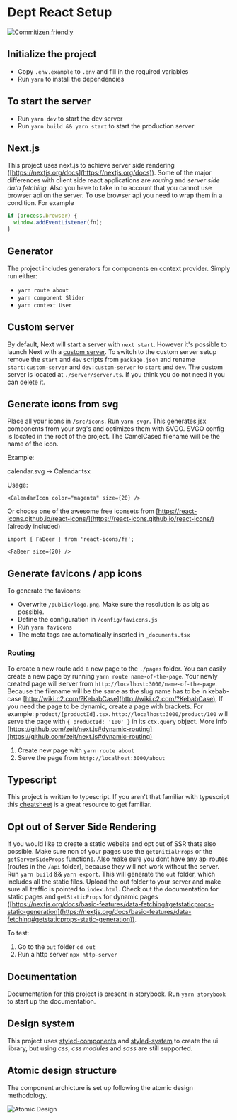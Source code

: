 # Dept React Setup

[![Commitizen friendly](https://img.shields.io/badge/commitizen-friendly-brightgreen.svg)](http://commitizen.github.io/cz-cli/)

## Initialize the project

- Copy `.env.example` to `.env` and fill in the required variables
- Run `yarn` to install the dependencies

## To start the server

- Run `yarn dev` to start the dev server
- Run `yarn build && yarn start` to start the production server

## Next.js

This project uses next.js to achieve server side rendering ([https://nextjs.org/docs](https://nextjs.org/docs)). Some of the major differences with client side react applications are _routing_ and _server side data fetching_. Also you have to take in to account that you cannot use browser api on the server. To use browser api you need to wrap them in a condition. For example

```javascript
if (process.browser) {
  window.addEventListener(fn);
}
```

## Generator

The project includes generators for components en context provider. Simply run either:

- `yarn route about`
- `yarn component Slider`
- `yarn context User`

## Custom server

By default, Next will start a server with `next start`. However it's possible to launch Next with a [custom server](https://nextjs.org/docs/advanced-features/custom-server). To switch to the custom server setup remove the `start` and `dev` scripts from `package.json` and rename `start:custom-server` and `dev:custom-server` to `start` and `dev`. The custom server is located at `./server/server.ts`. If you think you do not need it you can delete it.

## Generate icons from svg

Place all your icons in `/src/icons`. Run `yarn svgr`. This generates jsx components from your svg's and optimizes them with SVGO. SVGO config is located in the root of the project. The CamelCased filename will be the name of the icon.

Example:

calendar.svg -> Calendar.tsx

Usage:

`<CalendarIcon color="magenta" size={20} />`

Or choose one of the awesome free iconsets from [https://react-icons.github.io/react-icons/](https://react-icons.github.io/react-icons/) (already included)

```
import { FaBeer } from 'react-icons/fa';

<FaBeer size={20} />
```

## Generate favicons / app icons

To generate the favicons:

- Overwrite `/public/logo.png`. Make sure the resolution is as big as possible.
- Define the configuration in `/config/favicons.js`
- Run `yarn favicons`
- The meta tags are automatically inserted in `_documents.tsx`

### Routing

To create a new route add a new page to the `./pages` folder. You can easily create a new page by running `yarn route name-of-the-page`. Your newly created page will server from `http://localhost:3000/name-of-the-page`. Because the filename will be the same as the slug name has to be in kebab-case [http://wiki.c2.com/?KebabCase](http://wiki.c2.com/?KebabCase). If you need the page to be dynamic, create a page with brackets. For example: `product/[productId].tsx`. `http://localhost:3000/product/100` will serve the page with `{ productId: '100' }` in its `ctx.query` object. More info [https://github.com/zeit/next.js#dynamic-routing](https://github.com/zeit/next.js#dynamic-routing)

1. Create new page with `yarn route about`
2. Serve the page from `http://localhost:3000/about`

## Typescript

This project is written to typescript. If you aren't that familiar with typescript this [cheatsheet](https://github.com/typescript-cheatsheets/react-typescript-cheatsheet) is a great resource to get familiar.

## Opt out of Server Side Rendering

If you would like to create a static website and opt out of SSR thats also possible. Make sure non of your pages use the `getInitialProps` or the `getServerSideProps` functions. Also make sure you dont have any api routes (routes in the `/api` folder), because they will not work without the server. Run `yarn build` && `yarn export`. This will generate the `out` folder, which includes all the static files. Upload the out folder to your server and make sure all traffic is pointed to `index.html`. Check out the documentation for static pages and `getStaticProps` for dynamic pages ([https://nextjs.org/docs/basic-features/data-fetching#getstaticprops-static-generation](https://nextjs.org/docs/basic-features/data-fetching#getstaticprops-static-generation)).

To test:

1. Go to the `out` folder `cd out`
2. Run a http server `npx http-server`

## Documentation

Documentation for this project is present in storybook. Run `yarn storybook` to start up the documentation.

## Design system

This project uses [styled-components](https://www.styled-components.com/) and [styled-system](https://github.com/styled-system/styled-system) to create the ui library, but using _css_, _css modules_ and _sass_ are still supported.

## Atomic design structure

The component archicture is set up following the atomic design methodology.

![Atomic Design](http://atomicdesign.bradfrost.com/images/content/atomic-design-molecules.png)
